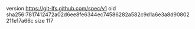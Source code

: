 version https://git-lfs.github.com/spec/v1
oid sha256:7817412472a02d6ee8fe6344ec74586282a582c9d1a6e3a8d90802211e17a66c
size 117
